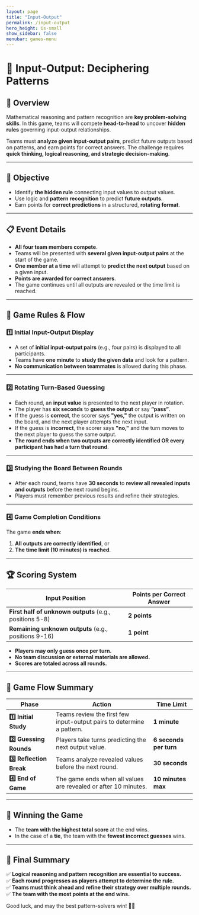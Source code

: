 ```yaml
---
layout: page
title: "Input-Output"
permalink: /input-output
hero_height: is-small
show_sidebar: false
menubar: games-menu
---
```


# 🔢 Input-Output: Deciphering Patterns

## **📌 Overview**

Mathematical reasoning and pattern recognition are **key problem-solving skills**. In this game, teams will compete **head-to-head** to uncover **hidden rules** governing input-output relationships.

Teams must **analyze given input-output pairs**, predict future outputs based on patterns, and earn points for correct answers. The challenge requires **quick thinking, logical reasoning, and strategic decision-making**.

---

## **🎯 Objective**

- Identify **the hidden rule** connecting input values to output values.
- Use logic and **pattern recognition** to predict **future outputs**.
- Earn points for **correct predictions** in a structured, **rotating format**.

---

## **📋 Event Details**

- **All four team members compete**.
- Teams will be presented with **several given input-output pairs** at the start of the game.
- **One member at a time** will attempt to **predict the next output** based on a given input.
- **Points are awarded for correct answers**.
- The game continues until all outputs are revealed or the time limit is reached.

---

## **📝 Game Rules & Flow**

### **1️⃣ Initial Input-Output Display**

- A set of **initial input-output pairs** (e.g., four pairs) is displayed to all participants.
- Teams have **one minute** to **study the given data** and look for a pattern.
- **No communication between teammates** is allowed during this phase.

---

### **2️⃣ Rotating Turn-Based Guessing**

- Each round, an **input value** is presented to the next player in rotation.
- The player has **six seconds** to **guess the output** or say **“pass”**.
- If the guess is **correct**, the scorer says **"yes,"** the output is written on the board, and the next player attempts the next input.
- If the guess is **incorrect**, the scorer says **"no,"** and the turn moves to the next player to guess the same output.
- **The round ends when two outputs are correctly identified OR every participant has had a turn that round**.

---

### **3️⃣ Studying the Board Between Rounds**

- After each round, teams have **30 seconds** to **review all revealed inputs and outputs** before the next round begins.
- Players must remember previous results and refine their strategies.

---

### **4️⃣ Game Completion Conditions**

The game **ends when**:

1. **All outputs are correctly identified**, or
2. **The time limit (10 minutes) is reached**.

---

## **🏆 Scoring System**

| **Input Position**                                      | **Points per Correct Answer** |
| ------------------------------------------------------- | ----------------------------- |
| **First half of unknown outputs** (e.g., positions 5-8) | **2 points**                  |
| **Remaining unknown outputs** (e.g., positions 9-16)    | **1 point**                   |

- **Players may only guess once per turn.**
- **No team discussion or external materials are allowed.**
- **Scores are totaled across all rounds.**

---

## **📅 Game Flow Summary**

| **Phase**               | **Action**                                                            | **Time Limit**         |
| ----------------------- | --------------------------------------------------------------------- | ---------------------- |
| **1️⃣ Initial Study**    | Teams review the first few input-output pairs to determine a pattern. | **1 minute**           |
| **2️⃣ Guessing Rounds**  | Players take turns predicting the next output value.                  | **6 seconds per turn** |
| **3️⃣ Reflection Break** | Teams analyze revealed values before the next round.                  | **30 seconds**         |
| **4️⃣ End of Game**      | The game ends when all values are revealed or after 10 minutes.       | **10 minutes max**     |

---

## **🏅 Winning the Game**

- The **team with the highest total score** at the end wins.
- In the case of a **tie**, the team with the **fewest incorrect guesses** wins.

---

## **📜 Final Summary**

✅ **Logical reasoning and pattern recognition are essential to success.**  
✅ **Each round progresses as players attempt to determine the rule.**  
✅ **Teams must think ahead and refine their strategy over multiple rounds.**  
✅ **The team with the most points at the end wins.**

Good luck, and may the best pattern-solvers win! 🎯🔢
